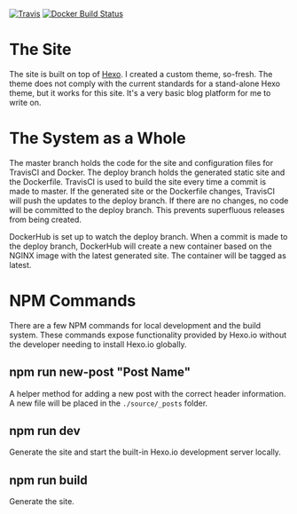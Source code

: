 [![Travis](https://img.shields.io/travis/BeerOnBeard/assorted-solutions-blog.svg?style=flat-square)](https://travis-ci.org/BeerOnBeard/assorted-solutions-blog)
[![Docker Build Status](https://img.shields.io/docker/build/beeronbeard/assorted-solutions-blog.svg?style=flat-square)](https://hub.docker.com/r/beeronbeard/assorted-solutions-blog/)

# The Site
The site is built on top of [Hexo](https://hexo.io). I created a custom theme, so-fresh. The theme does not comply with the current standards for a stand-alone Hexo theme, but it works for this site. It's a very basic blog platform for me to write on.

# The System as a Whole
The master branch holds the code for the site and configuration files for TravisCI and Docker. The deploy branch holds the generated static site and the Dockerfile. TravisCI is used to build the site every time a commit is made to master. If the generated site or the Dockerfile changes, TravisCI will push the updates to the deploy branch. If there are no changes, no code will be committed to the deploy branch. This prevents superfluous releases from being created.

DockerHub is set up to watch the deploy branch. When a commit is made to the deploy branch, DockerHub will create a new container based on the NGINX image with the latest generated site. The container will be tagged as latest.

# NPM Commands

There are a few NPM commands for local development and the build system. These commands expose functionality provided by Hexo.io without the developer needing to install Hexo.io globally.

## npm run new-post "Post Name"

A helper method for adding a new post with the correct header information. A new file will be placed in the `./source/_posts` folder.

## npm run dev

Generate the site and start the built-in Hexo.io development server locally.

## npm run build

Generate the site.
